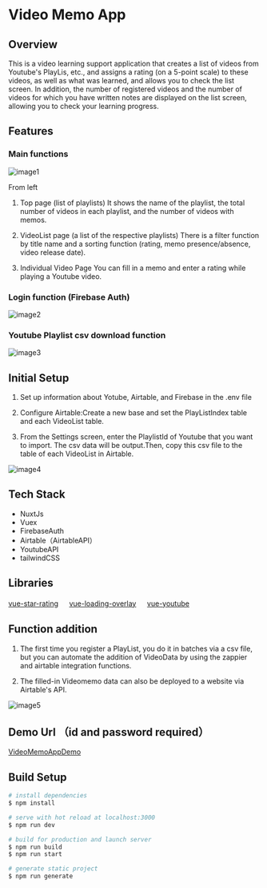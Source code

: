 # Video Memo App

## Overview

This is a video learning support application that creates a list of videos from Youtube's PlayLis, etc., and assigns a rating (on a 5-point scale) to these videos, as well as what was learned, and allows you to check the list screen. In addition, the number of registered videos and the number of videos for which you have written notes are displayed on the list screen, allowing you to check your learning progress.

## Features

### Main functions

![image1](https://user-images.githubusercontent.com/45728258/103328275-8ebbf100-4a9b-11eb-8688-9680d4723131.png)

From left 
1. Top page (list of playlists)
It shows the name of the playlist, the total number of videos in each playlist, and the number of videos with memos.

1. VideoList page (a list of the respective playlists) 
There is a filter function by title name and a sorting function (rating, memo presence/absence, video release date).

1. Individual Video Page 
You can fill in a memo and enter a rating while playing a Youtube video.

### Login function (Firebase Auth)

![image2](https://user-images.githubusercontent.com/45728258/103328341-e65a5c80-4a9b-11eb-94ad-8cf46fd92840.png)

### Youtube Playlist csv download function

![image3](https://user-images.githubusercontent.com/45728258/103328420-3d603180-4a9c-11eb-9ea1-99665aa919c0.png)

## Initial Setup

1. Set up information about Yotube, Airtable, and Firebase in the .env file

1. Configure Airtable:Create a new base and set the PlayListIndex table and each VideoList table.

1. From the Settings screen, enter the PlaylistId of Youtube that you want to import.
The csv data will be output.Then, copy this csv file to the table of each VideoList in Airtable.

![image4](https://user-images.githubusercontent.com/45728258/103328428-418c4f00-4a9c-11eb-80c2-219de82dd2d2.png)

## Tech Stack

- NuxtJs
- Vuex
- FirebaseAuth
- Airtable（AirtableAPI）
- YoutubeAPI
- tailwindCSS

## Libraries

[vue-star-rating](https://www.npmjs.com/package/vue-star-rating) 　
[vue-loading-overlay](https://www.npmjs.com/package/vue-loading-overlay) 　
[vue-youtube](https://www.npmjs.com/package/vue-youtube) 　

## Function addition

1. The first time you register a PlayList, you do it in batches via a csv file, but you can automate the addition of VideoData by using the zappier and airtable integration functions.

1. The filled-in Videomemo data can also be deployed to a website via Airtable's API.

![image5](https://user-images.githubusercontent.com/45728258/103328431-451fd600-4a9c-11eb-84ab-16226970b795.png)

## Demo Url （id and password required）

[VideoMemoAppDemo](https://video-memo-demo.netlify.app/login)

## Build Setup

```bash
# install dependencies
$ npm install

# serve with hot reload at localhost:3000
$ npm run dev

# build for production and launch server
$ npm run build
$ npm run start

# generate static project
$ npm run generate
```